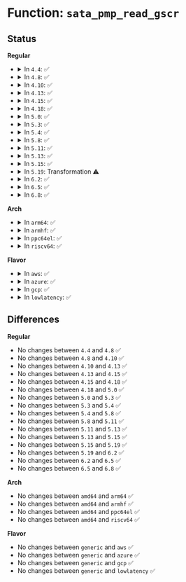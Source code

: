 # Function: <code>sata_pmp_read_gscr</code>

## Status
<b>Regular</b>
<ul>
<li>
<details>
<summary>In <code>4.4</code>: ✅</summary>

```c
int sata_pmp_read_gscr(struct ata_device *dev, u32 *gscr);
```

**Collision:** Unique Static

**Inline:** No

**Transformation:** False

**Instances:**

```
In drivers/ata/libata-pmp.c (ffffffff815df7f0)
Location: drivers/ata/libata-pmp.c:224
Inline: False
Direct callers:
  - drivers/ata/libata-pmp.c:sata_pmp_eh_recover
  - drivers/ata/libata-pmp.c:sata_pmp_attach
```
**Symbols:**

```
ffffffff815df7f0-ffffffff815df875: sata_pmp_read_gscr (STB_LOCAL)
```
</details>
</li>
<li>
<details>
<summary>In <code>4.8</code>: ✅</summary>

```c
int sata_pmp_read_gscr(struct ata_device *dev, u32 *gscr);
```

**Collision:** Unique Static

**Inline:** No

**Transformation:** False

**Instances:**

```
In drivers/ata/libata-pmp.c (ffffffff81639500)
Location: drivers/ata/libata-pmp.c:224
Inline: False
Direct callers:
  - drivers/ata/libata-pmp.c:sata_pmp_eh_recover
  - drivers/ata/libata-pmp.c:sata_pmp_attach
```
**Symbols:**

```
ffffffff81639500-ffffffff81639581: sata_pmp_read_gscr (STB_LOCAL)
```
</details>
</li>
<li>
<details>
<summary>In <code>4.10</code>: ✅</summary>

```c
int sata_pmp_read_gscr(struct ata_device *dev, u32 *gscr);
```

**Collision:** Unique Static

**Inline:** No

**Transformation:** False

**Instances:**

```
In drivers/ata/libata-pmp.c (ffffffff8166a590)
Location: drivers/ata/libata-pmp.c:224
Inline: False
Direct callers:
  - drivers/ata/libata-pmp.c:sata_pmp_eh_recover
  - drivers/ata/libata-pmp.c:sata_pmp_attach
```
**Symbols:**

```
ffffffff8166a590-ffffffff8166a611: sata_pmp_read_gscr (STB_LOCAL)
```
</details>
</li>
<li>
<details>
<summary>In <code>4.13</code>: ✅</summary>

```c
int sata_pmp_read_gscr(struct ata_device *dev, u32 *gscr);
```

**Collision:** Unique Static

**Inline:** No

**Transformation:** False

**Instances:**

```
In drivers/ata/libata-pmp.c (ffffffff8167ec40)
Location: drivers/ata/libata-pmp.c:224
Inline: False
Direct callers:
  - drivers/ata/libata-pmp.c:sata_pmp_eh_recover
  - drivers/ata/libata-pmp.c:sata_pmp_attach
```
**Symbols:**

```
ffffffff8167ec40-ffffffff8167ecc1: sata_pmp_read_gscr (STB_LOCAL)
```
</details>
</li>
<li>
<details>
<summary>In <code>4.15</code>: ✅</summary>

```c
int sata_pmp_read_gscr(struct ata_device *dev, u32 *gscr);
```

**Collision:** Unique Static

**Inline:** No

**Transformation:** False

**Instances:**

```
In drivers/ata/libata-pmp.c (ffffffff816e84a0)
Location: drivers/ata/libata-pmp.c:224
Inline: False
Direct callers:
  - drivers/ata/libata-pmp.c:sata_pmp_eh_recover
  - drivers/ata/libata-pmp.c:sata_pmp_attach
```
**Symbols:**

```
ffffffff816e84a0-ffffffff816e8521: sata_pmp_read_gscr (STB_LOCAL)
```
</details>
</li>
<li>
<details>
<summary>In <code>4.18</code>: ✅</summary>

```c
int sata_pmp_read_gscr(struct ata_device *dev, u32 *gscr);
```

**Collision:** Unique Static

**Inline:** No

**Transformation:** False

**Instances:**

```
In drivers/ata/libata-pmp.c (ffffffff81724db0)
Location: drivers/ata/libata-pmp.c:224
Inline: False
Direct callers:
  - drivers/ata/libata-pmp.c:sata_pmp_eh_recover
  - drivers/ata/libata-pmp.c:sata_pmp_attach
```
**Symbols:**

```
ffffffff81724db0-ffffffff81724e31: sata_pmp_read_gscr (STB_LOCAL)
```
</details>
</li>
<li>
<details>
<summary>In <code>5.0</code>: ✅</summary>

```c
int sata_pmp_read_gscr(struct ata_device *dev, u32 *gscr);
```

**Collision:** Unique Static

**Inline:** No

**Transformation:** False

**Instances:**

```
In drivers/ata/libata-pmp.c (ffffffff81747560)
Location: drivers/ata/libata-pmp.c:224
Inline: False
Direct callers:
  - drivers/ata/libata-pmp.c:sata_pmp_eh_recover
  - drivers/ata/libata-pmp.c:sata_pmp_attach
```
**Symbols:**

```
ffffffff81747560-ffffffff817475e1: sata_pmp_read_gscr (STB_LOCAL)
```
</details>
</li>
<li>
<details>
<summary>In <code>5.3</code>: ✅</summary>

```c
int sata_pmp_read_gscr(struct ata_device *dev, u32 *gscr);
```

**Collision:** Unique Static

**Inline:** No

**Transformation:** False

**Instances:**

```
In drivers/ata/libata-pmp.c (ffffffff81783440)
Location: drivers/ata/libata-pmp.c:223
Inline: False
Direct callers:
  - drivers/ata/libata-pmp.c:sata_pmp_eh_recover
  - drivers/ata/libata-pmp.c:sata_pmp_attach
```
**Symbols:**

```
ffffffff81783440-ffffffff817834c5: sata_pmp_read_gscr (STB_LOCAL)
```
</details>
</li>
<li>
<details>
<summary>In <code>5.4</code>: ✅</summary>

```c
int sata_pmp_read_gscr(struct ata_device *dev, u32 *gscr);
```

**Collision:** Unique Static

**Inline:** No

**Transformation:** False

**Instances:**

```
In drivers/ata/libata-pmp.c (ffffffff817a70b0)
Location: drivers/ata/libata-pmp.c:223
Inline: False
Direct callers:
  - drivers/ata/libata-pmp.c:sata_pmp_eh_recover
  - drivers/ata/libata-pmp.c:sata_pmp_attach
```
**Symbols:**

```
ffffffff817a70b0-ffffffff817a7135: sata_pmp_read_gscr (STB_LOCAL)
```
</details>
</li>
<li>
<details>
<summary>In <code>5.8</code>: ✅</summary>

```c
int sata_pmp_read_gscr(struct ata_device *dev, u32 *gscr);
```

**Collision:** Unique Static

**Inline:** No

**Transformation:** False

**Instances:**

```
In drivers/ata/libata-pmp.c (ffffffff8186c750)
Location: drivers/ata/libata-pmp.c:223
Inline: False
Direct callers:
  - drivers/ata/libata-pmp.c:sata_pmp_revalidate
  - drivers/ata/libata-pmp.c:sata_pmp_attach
```
**Symbols:**

```
ffffffff8186c750-ffffffff8186c7cf: sata_pmp_read_gscr (STB_LOCAL)
```
</details>
</li>
<li>
<details>
<summary>In <code>5.11</code>: ✅</summary>

```c
int sata_pmp_read_gscr(struct ata_device *dev, u32 *gscr);
```

**Collision:** Unique Static

**Inline:** No

**Transformation:** False

**Instances:**

```
In drivers/ata/libata-pmp.c (ffffffff8187b420)
Location: drivers/ata/libata-pmp.c:223
Inline: False
Direct callers:
  - drivers/ata/libata-pmp.c:sata_pmp_revalidate
  - drivers/ata/libata-pmp.c:sata_pmp_attach
```
**Symbols:**

```
ffffffff8187b420-ffffffff8187b49f: sata_pmp_read_gscr (STB_LOCAL)
```
</details>
</li>
<li>
<details>
<summary>In <code>5.13</code>: ✅</summary>

```c
int sata_pmp_read_gscr(struct ata_device *dev, u32 *gscr);
```

**Collision:** Unique Static

**Inline:** No

**Transformation:** False

**Instances:**

```
In drivers/ata/libata-pmp.c (ffffffff8185dc70)
Location: drivers/ata/libata-pmp.c:223
Inline: False
Direct callers:
  - drivers/ata/libata-pmp.c:sata_pmp_eh_recover_pmp
  - drivers/ata/libata-pmp.c:sata_pmp_attach
```
**Symbols:**

```
ffffffff8185dc70-ffffffff8185dcef: sata_pmp_read_gscr (STB_LOCAL)
```
</details>
</li>
<li>
<details>
<summary>In <code>5.15</code>: ✅</summary>

```c
int sata_pmp_read_gscr(struct ata_device *dev, u32 *gscr);
```

**Collision:** Unique Static

**Inline:** No

**Transformation:** False

**Instances:**

```
In drivers/ata/libata-pmp.c (ffffffff818ec980)
Location: drivers/ata/libata-pmp.c:223
Inline: False
Direct callers:
  - drivers/ata/libata-pmp.c:sata_pmp_eh_recover_pmp
  - drivers/ata/libata-pmp.c:sata_pmp_attach
```
**Symbols:**

```
ffffffff818ec980-ffffffff818eca0d: sata_pmp_read_gscr (STB_LOCAL)
```
</details>
</li>
<li>
<details>
<summary>In <code>5.19</code>: Transformation ⚠️</summary>

```c
int sata_pmp_read_gscr(struct ata_device *dev, u32 *gscr);
```

**Collision:** Unique Static

**Inline:** No

**Transformation:** True

**Instances:**

```
In drivers/ata/libata-pmp.c (0)
Location: drivers/ata/libata-pmp.c:223
Inline: False
Direct callers:
  - drivers/ata/libata-pmp.c:sata_pmp_revalidate
  - drivers/ata/libata-pmp.c:sata_pmp_attach
```
**Symbols:**

```
ffffffff81a3f1d0-ffffffff81a3f245: sata_pmp_read_gscr (STB_LOCAL)
ffffffff81ed932a-ffffffff81ed9356: sata_pmp_read_gscr.cold (STB_LOCAL)
```
</details>
</li>
<li>
<details>
<summary>In <code>6.2</code>: ✅</summary>

```c
int sata_pmp_read_gscr(struct ata_device *dev, u32 *gscr);
```

**Collision:** Unique Static

**Inline:** No

**Transformation:** False

**Instances:**

```
In drivers/ata/libata-pmp.c (ffffffff81bc4c10)
Location: drivers/ata/libata-pmp.c:223
Inline: False
Direct callers:
  - drivers/ata/libata-pmp.c:sata_pmp_revalidate
  - drivers/ata/libata-pmp.c:sata_pmp_attach
```
**Symbols:**

```
ffffffff81bc4c10-ffffffff81bc4cc7: sata_pmp_read_gscr (STB_LOCAL)
```
</details>
</li>
<li>
<details>
<summary>In <code>6.5</code>: ✅</summary>

```c
int sata_pmp_read_gscr(struct ata_device *dev, u32 *gscr);
```

**Collision:** Unique Static

**Inline:** No

**Transformation:** False

**Instances:**

```
In drivers/ata/libata-pmp.c (ffffffff81c1c720)
Location: drivers/ata/libata-pmp.c:223
Inline: False
Direct callers:
  - drivers/ata/libata-pmp.c:sata_pmp_revalidate
  - drivers/ata/libata-pmp.c:sata_pmp_attach
```
**Symbols:**

```
ffffffff81c1c720-ffffffff81c1c7d7: sata_pmp_read_gscr (STB_LOCAL)
```
</details>
</li>
<li>
<details>
<summary>In <code>6.8</code>: ✅</summary>

```c
int sata_pmp_read_gscr(struct ata_device *dev, u32 *gscr);
```

**Collision:** Unique Static

**Inline:** No

**Transformation:** False

**Instances:**

```
In drivers/ata/libata-pmp.c (ffffffff81c71810)
Location: drivers/ata/libata-pmp.c:223
Inline: False
Direct callers:
  - drivers/ata/libata-pmp.c:sata_pmp_revalidate
  - drivers/ata/libata-pmp.c:sata_pmp_attach
```
**Symbols:**

```
ffffffff81c71810-ffffffff81c718c7: sata_pmp_read_gscr (STB_LOCAL)
```
</details>
</li>
</ul>
<b>Arch</b>
<ul>
<li>
<details>
<summary>In <code>arm64</code>: ✅</summary>

```c
int sata_pmp_read_gscr(struct ata_device *dev, u32 *gscr);
```

**Collision:** Unique Static

**Inline:** No

**Transformation:** False

**Instances:**

```
In drivers/ata/libata-pmp.c (ffff8000109b3660)
Location: drivers/ata/libata-pmp.c:223
Inline: False
Direct callers:
  - drivers/ata/libata-pmp.c:sata_pmp_eh_recover
  - drivers/ata/libata-pmp.c:sata_pmp_attach
```
**Symbols:**

```
ffff8000109b3660-ffff8000109b3710: sata_pmp_read_gscr (STB_LOCAL)
```
</details>
</li>
<li>
<details>
<summary>In <code>armhf</code>: ✅</summary>

```c
int sata_pmp_read_gscr(struct ata_device *dev, u32 *gscr);
```

**Collision:** Unique Static

**Inline:** No

**Transformation:** False

**Instances:**

```
In drivers/ata/libata-pmp.c (c0a82650)
Location: drivers/ata/libata-pmp.c:223
Inline: False
Direct callers:
  - drivers/ata/libata-pmp.c:sata_pmp_eh_recover
  - drivers/ata/libata-pmp.c:sata_pmp_attach
```
**Symbols:**

```
c0a82650-c0a826dc: sata_pmp_read_gscr (STB_LOCAL)
```
</details>
</li>
<li>
<details>
<summary>In <code>ppc64el</code>: ✅</summary>

```c
int sata_pmp_read_gscr(struct ata_device *dev, u32 *gscr);
```

**Collision:** Unique Static

**Inline:** No

**Transformation:** False

**Instances:**

```
In drivers/ata/libata-pmp.c (c000000000a7c3b0)
Location: drivers/ata/libata-pmp.c:223
Inline: False
Direct callers:
  - drivers/ata/libata-pmp.c:sata_pmp_eh_recover
  - drivers/ata/libata-pmp.c:sata_pmp_attach
```
**Symbols:**

```
c000000000a7c3b0-c000000000a7c4ac: sata_pmp_read_gscr (STB_LOCAL)
```
</details>
</li>
<li>
<details>
<summary>In <code>riscv64</code>: ✅</summary>

```c
int sata_pmp_read_gscr(struct ata_device *dev, u32 *gscr);
```

**Collision:** Unique Static

**Inline:** No

**Transformation:** False

**Instances:**

```
In drivers/ata/libata-pmp.c (ffffffe00060fdc4)
Location: drivers/ata/libata-pmp.c:223
Inline: False
Direct callers:
  - drivers/ata/libata-pmp.c:sata_pmp_eh_recover
  - drivers/ata/libata-pmp.c:sata_pmp_attach
```
**Symbols:**

```
ffffffe00060fdc4-ffffffe00060fe50: sata_pmp_read_gscr (STB_LOCAL)
```
</details>
</li>
</ul>
<b>Flavor</b>
<ul>
<li>
<details>
<summary>In <code>aws</code>: ✅</summary>

```c
int sata_pmp_read_gscr(struct ata_device *dev, u32 *gscr);
```

**Collision:** Unique Static

**Inline:** No

**Transformation:** False

**Instances:**

```
In drivers/ata/libata-pmp.c (ffffffff8176c170)
Location: drivers/ata/libata-pmp.c:223
Inline: False
Direct callers:
  - drivers/ata/libata-pmp.c:sata_pmp_eh_recover
  - drivers/ata/libata-pmp.c:sata_pmp_attach
```
**Symbols:**

```
ffffffff8176c170-ffffffff8176c1f5: sata_pmp_read_gscr (STB_LOCAL)
```
</details>
</li>
<li>
<details>
<summary>In <code>azure</code>: ✅</summary>

```c
int sata_pmp_read_gscr(struct ata_device *dev, u32 *gscr);
```

**Collision:** Unique Static

**Inline:** No

**Transformation:** False

**Instances:**

```
In drivers/ata/libata-pmp.c (ffffffff8174bfc0)
Location: drivers/ata/libata-pmp.c:223
Inline: False
Direct callers:
  - drivers/ata/libata-pmp.c:sata_pmp_eh_recover
  - drivers/ata/libata-pmp.c:sata_pmp_attach
```
**Symbols:**

```
ffffffff8174bfc0-ffffffff8174c045: sata_pmp_read_gscr (STB_LOCAL)
```
</details>
</li>
<li>
<details>
<summary>In <code>gcp</code>: ✅</summary>

```c
int sata_pmp_read_gscr(struct ata_device *dev, u32 *gscr);
```

**Collision:** Unique Static

**Inline:** No

**Transformation:** False

**Instances:**

```
In drivers/ata/libata-pmp.c (ffffffff8179bf30)
Location: drivers/ata/libata-pmp.c:223
Inline: False
Direct callers:
  - drivers/ata/libata-pmp.c:sata_pmp_eh_recover
  - drivers/ata/libata-pmp.c:sata_pmp_attach
```
**Symbols:**

```
ffffffff8179bf30-ffffffff8179bfb5: sata_pmp_read_gscr (STB_LOCAL)
```
</details>
</li>
<li>
<details>
<summary>In <code>lowlatency</code>: ✅</summary>

```c
int sata_pmp_read_gscr(struct ata_device *dev, u32 *gscr);
```

**Collision:** Unique Static

**Inline:** No

**Transformation:** False

**Instances:**

```
In drivers/ata/libata-pmp.c (ffffffff817b5db0)
Location: drivers/ata/libata-pmp.c:223
Inline: False
Direct callers:
  - drivers/ata/libata-pmp.c:sata_pmp_eh_recover
  - drivers/ata/libata-pmp.c:sata_pmp_attach
```
**Symbols:**

```
ffffffff817b5db0-ffffffff817b5e35: sata_pmp_read_gscr (STB_LOCAL)
```
</details>
</li>
</ul>

## Differences
<b>Regular</b>
<ul>
<li>
No changes between <code>4.4</code> and <code>4.8</code> ✅
</li>
<li>
No changes between <code>4.8</code> and <code>4.10</code> ✅
</li>
<li>
No changes between <code>4.10</code> and <code>4.13</code> ✅
</li>
<li>
No changes between <code>4.13</code> and <code>4.15</code> ✅
</li>
<li>
No changes between <code>4.15</code> and <code>4.18</code> ✅
</li>
<li>
No changes between <code>4.18</code> and <code>5.0</code> ✅
</li>
<li>
No changes between <code>5.0</code> and <code>5.3</code> ✅
</li>
<li>
No changes between <code>5.3</code> and <code>5.4</code> ✅
</li>
<li>
No changes between <code>5.4</code> and <code>5.8</code> ✅
</li>
<li>
No changes between <code>5.8</code> and <code>5.11</code> ✅
</li>
<li>
No changes between <code>5.11</code> and <code>5.13</code> ✅
</li>
<li>
No changes between <code>5.13</code> and <code>5.15</code> ✅
</li>
<li>
No changes between <code>5.15</code> and <code>5.19</code> ✅
</li>
<li>
No changes between <code>5.19</code> and <code>6.2</code> ✅
</li>
<li>
No changes between <code>6.2</code> and <code>6.5</code> ✅
</li>
<li>
No changes between <code>6.5</code> and <code>6.8</code> ✅
</li>
</ul>
<b>Arch</b>
<ul>
<li>
No changes between <code>amd64</code> and <code>arm64</code> ✅
</li>
<li>
No changes between <code>amd64</code> and <code>armhf</code> ✅
</li>
<li>
No changes between <code>amd64</code> and <code>ppc64el</code> ✅
</li>
<li>
No changes between <code>amd64</code> and <code>riscv64</code> ✅
</li>
</ul>
<b>Flavor</b>
<ul>
<li>
No changes between <code>generic</code> and <code>aws</code> ✅
</li>
<li>
No changes between <code>generic</code> and <code>azure</code> ✅
</li>
<li>
No changes between <code>generic</code> and <code>gcp</code> ✅
</li>
<li>
No changes between <code>generic</code> and <code>lowlatency</code> ✅
</li>
</ul>
